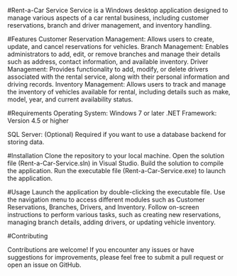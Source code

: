 #Rent-a-Car Service
Service is a Windows desktop application designed to manage various aspects of a car rental business, including customer reservations, branch and driver management, and inventory handling.

#Features
Customer Reservation Management: Allows users to create, update, and cancel reservations for vehicles.
Branch Management: Enables administrators to add, edit, or remove branches and manage their details such as address, contact information, and available inventory.
Driver Management: Provides functionality to add, modify, or delete drivers associated with the rental service, along with their personal information and driving records.
Inventory Management: Allows users to track and manage the inventory of vehicles available for rental, including details such as make, model, year, and current availability status.

#Requirements 
Operating System: Windows 7 or later
.NET Framework: Version 4.5 or higher

SQL Server: (Optional) Required if you want to use a database backend for storing data.

#Installation
Clone the repository to your local machine.
Open the solution file (Rent-a-Car-Service.sln) in Visual Studio.
Build the solution to compile the application.
Run the executable file (Rent-a-Car-Service.exe) to launch the application.

#Usage
Launch the application by double-clicking the executable file.
Use the navigation menu to access different modules such as Customer Reservations, Branches, Drivers, and Inventory.
Follow on-screen instructions to perform various tasks, such as creating new reservations, managing branch details, adding drivers, or updating vehicle inventory.

#Contributing

Contributions are welcome! If you encounter any issues or have suggestions for improvements, please feel free to submit a pull request or open an issue on GitHub.
